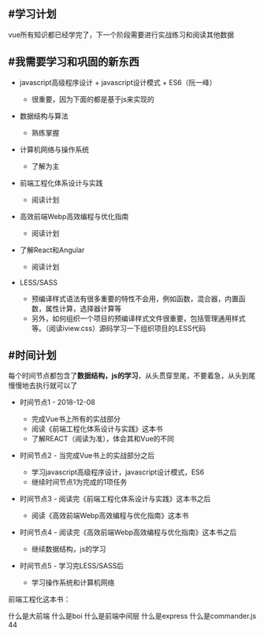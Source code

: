 ## #学习计划

vue所有知识都已经学完了，下一个阶段需要进行实战练习和阅读其他数据

## #我需要学习和巩固的新东西

- javascript高级程序设计 + javascript设计模式 + ES6（阮一峰）
    + 很重要，因为下面的都是基于js来实现的

- 数据结构与算法
    + 熟练掌握

- 计算机网络与操作系统
    + 了解为主

- 前端工程化体系设计与实践
    + 阅读计划

- 高效前端Webp高效编程与优化指南
    + 阅读计划

- 了解React和Angular
    + 阅读计划

- LESS/SASS 
    + 预编译样式语法有很多重要的特性不会用，例如函数，混合器，内置函数，属性计算，选择器计算等
    + 另外，如何组织一个项目的预编译样式文件很重要，包括管理通用样式等。（阅读iview.css）源码学习一下组织项目的LESS代码

## #时间计划

每个时间节点都包含了**数据结构，js的学习**，从头贯穿至尾，不要着急，从头到尾慢慢地去执行就可以了

- 时间节点1 - 2018-12-08

    * 完成Vue书上所有的实战部分
    * 阅读《前端工程化体系设计与实践》这本书
    * 了解REACT（阅读为准），体会其和Vue的不同
   

- 时间节点2 - 当完成Vue书上的实战部分之后

    * 学习javascript高级程序设计，javascript设计模式，ES6
    * 继续时间节点1为完成的1项任务

- 时间节点3 - 阅读完《前端工程化体系设计与实践》这本书之后

    * 阅读《高效前端Webp高效编程与优化指南》这本书    
    
- 时间节点4 - 阅读完《高效前端Webp高效编程与优化指南》这本书之后

    * 继续数据结构，js的学习    

- 时间节点5 - 学习完LESS/SASS后

    * 学习操作系统和计算机网络


前端工程化这本书：

 什么是大前端
 什么是boi
 什么是前端中间层
 什么是express
 什么是commander.js
    44
